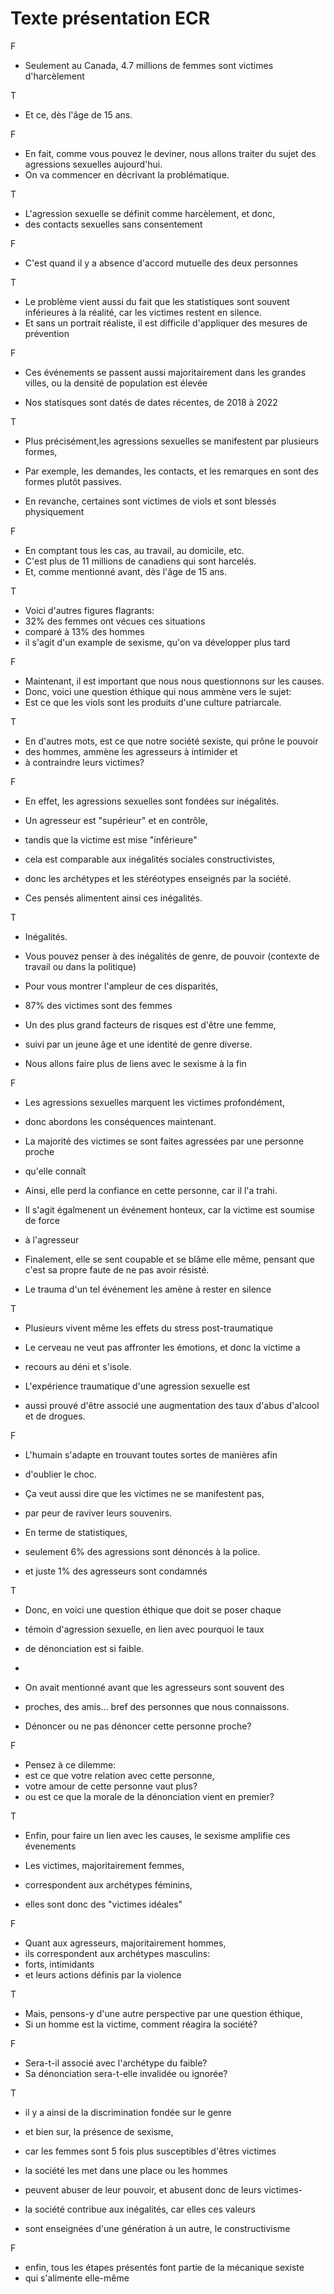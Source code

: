 # Texte présentation ECR
F
- Seulement au Canada, 4.7 millions de femmes sont victimes d'harcèlement

T
- Et ce, dès l'âge de 15 ans.

F
- En fait, comme vous pouvez le deviner, nous allons traiter du sujet des agressions sexuelles aujourd'hui.
- On va commencer en décrivant la problématique.

T
- L'agression sexuelle se définit comme harcèlement, et donc, 
- des contacts sexuelles sans consentement

F
- C'est quand il y a absence d'accord mutuelle des deux personnes

T
- Le problème vient aussi du fait que les statistiques sont souvent inférieures à la réalité, car les victimes restent en silence. 
- Et sans un portrait réaliste, il est difficile d'appliquer des mesures de prévention

F
- Ces événements se passent aussi majoritairement dans les grandes villes, ou la densité de population est élevée

- Nos statisques sont datés de dates récentes, de 2018 à 2022

T
- Plus précisément,les agressions sexuelles se manifestent par plusieurs formes,
- Par exemple, les demandes, les contacts, et les remarques en sont des formes plutôt passives.

- En revanche, certaines sont victimes de viols et sont blessés physiquement

F 
- En comptant tous les cas, au travail, au domicile, etc.
- C'est plus de 11 millions de canadiens qui sont harcelés.
- Et, comme mentionné avant, dès l'âge de 15 ans.

T
- Voici d'autres figures flagrants:
- 32% des femmes ont vécues ces situations
- comparé à 13% des hommes
- il s'agit d'un example de sexisme, qu'on va développer plus tard

F
- Maintenant, il est important que nous nous questionnons sur les causes.
- Donc, voici une question éthique qui nous ammène vers le sujet:
- Est ce que les viols sont les produits d'une culture patriarcale.

T
- En d'autres mots, est ce que notre société sexiste, qui prône le pouvoir
- des hommes, ammène les agresseurs à intimider et
- à contraindre leurs victimes?

F
- En effet, les agressions sexuelles sont fondées sur inégalités.
- Un agresseur est "supérieur" et en contrôle,
- tandis que la victime est mise "inférieure"

- cela est comparable aux inégalités sociales constructivistes,
- donc les archétypes et les stéréotypes enseignés par la société.
- Ces pensés alimentent ainsi ces inégalités.

T
- Inégalités.
- Vous pouvez penser à des inégalités de genre, de pouvoir (contexte de travail ou dans la politique)

- Pour vous montrer l'ampleur de ces disparités,
- 87% des victimes sont des femmes

- Un des plus grand facteurs de risques est d'être une femme,
- suivi par un jeune âge et une identité de genre diverse.

- Nous allons faire plus de liens avec le sexisme à la fin

F
- Les agressions sexuelles marquent les victimes profondément,
- donc abordons les conséquences maintenant.

- La majorité des victimes se sont faites agressées par une personne proche
- qu'elle connaît

- Ainsi, elle perd la confiance en cette personne, car il l'a trahi.

- Il s'agit égalmenent un événement honteux, car la victime est soumise de force
- à l'agresseur

- Finalement, elle se sent coupable et se blâme elle même, pensant que c'est sa propre faute de ne pas avoir résisté.

- Le trauma d'un tel événement les amène à rester en silence

T
- Plusieurs vivent même les effets du stress post-traumatique
- Le cerveau ne veut pas affronter les émotions, et donc la victime a
- recours au déni et s'isole.

- L'expérience traumatique d'une agression sexuelle est
- aussi prouvé d'être associé une augmentation des taux d'abus d'alcool et de drogues.

F
- L'humain s'adapte en trouvant toutes sortes de manières afin
- d'oublier le choc.

- Ça veut aussi dire que les victimes ne se manifestent pas,
- par peur de raviver leurs souvenirs.

- En terme de statistiques,
- seulement 6% des agressions sont dénoncés à la police.
- et juste 1% des agresseurs sont condamnés

T
- Donc, en voici une question éthique que doit se poser chaque
- témoin d'agression sexuelle, en lien avec pourquoi le taux
- de dénonciation est si faible.
- 
- On avait mentionné avant que les agresseurs sont souvent des 
- proches, des amis... bref des personnes que nous connaissons.

- Dénoncer ou ne pas dénoncer cette personne proche?

F
- Pensez à ce dilemme:
- est ce que votre relation avec cette personne, 
- votre amour de cette personne vaut plus?
- ou est ce que la morale de la dénonciation vient en premier?

T
- Enfin, pour faire un lien avec les causes, le sexisme amplifie ces évenements

- Les victimes, majoritairement femmes,
- correspondent aux archétypes féminins,
- elles sont donc des "victimes idéales"

F
- Quant aux agresseurs, majoritairement hommes,
- ils correspondent aux archétypes masculins:
- forts, intimidants
- et leurs actions définis par la violence

T
- Mais, pensons-y d'une autre perspective par une question éthique,
- Si un homme est la victime, comment réagira la société?

F
- Sera-t-il associé avec l'archétype du faible?
- Sa dénonciation sera-t-elle invalidée ou ignorée?

T
- il y a ainsi de la discrimination fondée sur le genre
- et bien sur, la présence de sexisme,
- car les femmes sont 5 fois plus susceptibles d'êtres victimes

- la société les met dans une place ou les hommes
- peuvent abuser de leur pouvoir, et abusent donc de leurs victimes- 

- la société contribue aux inégalités, car elles ces valeurs
- sont enseignées d'une génération à un autre, le constructivisme

F
- enfin, tous les étapes présentés font partie de la mécanique sexiste
- qui s'alimente elle-même
